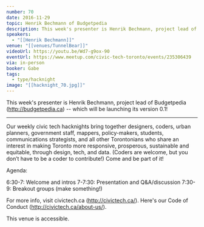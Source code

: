 ```yaml
---
number: 70
date: 2016-11-29
topic: Henrik Bechmann of Budgetpedia
description: This week's presenter is Henrik Bechmann, project lead of Budgetpedia (http://budgetpedia.ca) -- which will be launching its version 0.1!
speakers:
  - "[[Henrik Bechmann]]"
venue: "[[venues/TunnelBear]]"
videoUrl: https://youtu.be/Wd7-g9ox-90
eventUrl: https://www.meetup.com/civic-tech-toronto/events/235306439
via: in-person
booker: Gabe
tags:
  - type/hacknight
image: "[[hacknight_70.jpg]]"
---
```


This week's presenter is Henrik Bechmann, project lead of Budgetpedia (http://budgetpedia.ca) -- which will be launching its version 0.1!

---

Our weekly civic tech hacknights bring together designers, coders, urban planners, government staff, mappers, policy-makers, students, communications strategists, and all other Torontonians who share an interest in making Toronto more responsive, prosperous, sustainable and equitable, through design, tech, and data. (Coders are welcome, but you don’t have to be a coder to contribute!) Come and be part of it!

Agenda:

6:30-7: Welcome and intros
7-7:30: Presentation and Q&A/discussion
7:30-9: Breakout groups (make something!)

For more info, visit civictech.ca (http://civictech.ca/). Here's our Code of Conduct (http://civictech.ca/about-us/).

This venue is accessible.